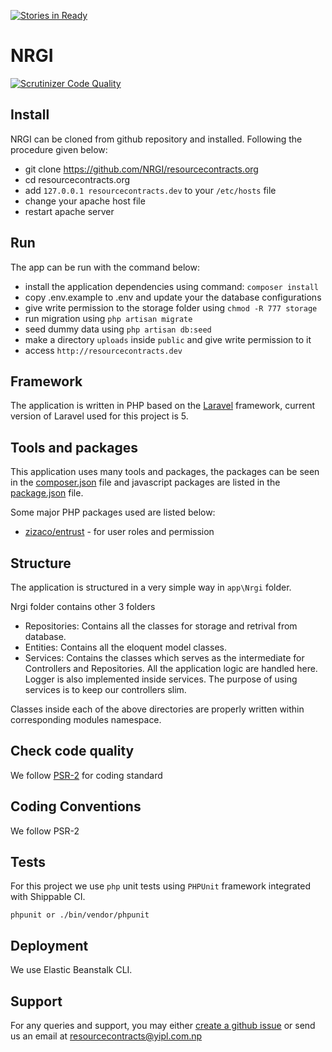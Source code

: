 [![Stories in Ready](https://badge.waffle.io/NRGI/resourcecontracts.org.png?label=ready&title=Ready)](https://waffle.io/NRGI/resourcecontracts.org)
# NRGI

[![Scrutinizer Code Quality](https://scrutinizer-ci.com/g/NRGI/resourcecontracts.org/badges/quality-score.png?b=master)](https://scrutinizer-ci.com/g/NRGI/resourcecontracts.org/?branch=master)

## Install

NRGI can be cloned from github repository and installed. Following the procedure given below:

* git clone https://github.com/NRGI/resourcecontracts.org
* cd resourcecontracts.org
* add `127.0.0.1 resourcecontracts.dev` to your `/etc/hosts` file
* change your apache host file
* restart apache server

## Run

The app can be run with the command below:

* install the application dependencies using command: `composer install`
* copy .env.example to .env and update your the database configurations
* give write permission to the storage folder using `chmod -R 777 storage`
* run migration using `php artisan migrate`
* seed dummy data using `php artisan db:seed`
* make a directory `uploads` inside `public` and give write permission to it
* access `http://resourcecontracts.dev`

## Framework

The application is written in PHP based on the [Laravel](http://laravel.com) framework, current version of Laravel 
used for this project is 5.
 

## Tools and packages

This application uses many tools and packages, the packages can 
be seen in the [composer.json](http://gitlab.yipl.com.np/web-apps/agentcis/blob/master/composer.json) file and javascript
packages are listed in the [package.json](http://gitlab.yipl.com.np/web-apps/agentcis/blob/master/package.json) file.

Some major PHP packages used are listed below:

* [zizaco/entrust](https://packagist.org/packages/zizaco/entrust) - for user roles and permission

## Structure

The application is structured in a very simple way in `app\Nrgi` folder.

Nrgi folder contains other 3 folders
- Repositories: Contains all the classes for storage and retrival from database. 
- Entities: Contains all the eloquent model classes.
- Services: Contains the classes which serves as the intermediate for Controllers and Repositories. All the application logic are handled here. Logger is also implemented inside services. The purpose of using services is to keep our controllers slim.

Classes inside each of the above directories are properly written within corresponding modules namespace. 

## Check code quality

We follow [PSR-2](https://github.com/php-fig/fig-standards/blob/master/accepted/PSR-2-coding-style-guide.md) for 
coding standard  

## Coding Conventions

We follow PSR-2

## Tests

For this project we use `php` unit tests using `PHPUnit` framework integrated with Shippable CI.

```
phpunit or ./bin/vendor/phpunit
```

## Deployment

We use Elastic Beanstalk CLI. 

## Support

For any queries and support, you may either [create a github issue](https://github.com/NRGI/resourcecontracts.org/issues/new) or send us an email at resourcecontracts@yipl.com.np
